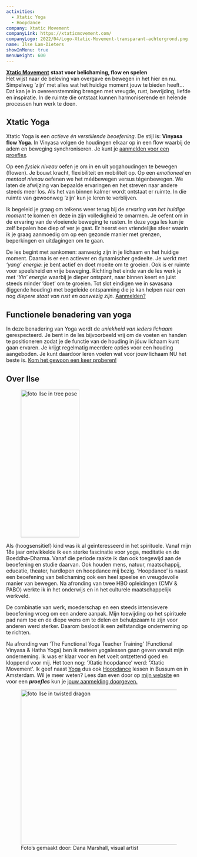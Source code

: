 ```yaml
---
activities:
  - Xtatic Yoga
  - Hoopdance
company: Xtatic Movement
companyLink: https://xtaticmovement.com/
companyLogo: 2022/04/Logo-Xtatic-Movement-transparant-achtergrond.png
name: Ilse Lam-Dieters
showInMenu: true
menuWeight: 600
---
```


[**Xtatic Movement**](https://www.xtaticmovement.com/) **staat voor belichaming, flow en spelen**  
Het wijst naar de beleving van overgave en bewegen in het hier en nu. Simpelweg ‘zijn’ met alles wat het huidige moment jouw te bieden heeft… Dat kan je in overeenstemming brengen met vreugde, rust, bevrijding, liefde en inspiratie. In de ruimte die ontstaat kunnen harmoniserende en helende processen hun werk te doen.

## Xtatic Yoga

Xtatic Yoga is een _actieve én verstillende beoefening_. De stijl is: **Vinyasa flow Yoga**. In Vinyasa volgen de houdingen elkaar op in een flow waarbij de adem en beweging synchroniseren. Je kunt je [aanmelden voor een proefle](https://xtaticmovement.com/contact/)_[s](https://xtaticmovement.com/contact/)._

Op een _fysiek niveau_ oefen je om in en uit yogahoudingen te bewegen (flowen). Je bouwt kracht, flexibiliteit en mobiliteit op. Op een _emotioneel_ en _mentaal niveau_ oefenen we het méébewegen versus tégenbewegen. We laten de afwijzing van bepaalde ervaringen en het streven naar andere steeds meer los. Als het van binnen kalmer wordt ontstaat er ruimte. In die ruimte van gewoonweg ‘zijn’ kun je leren te verblijven.

Ik begeleid je graag om telkens weer terug bij de _ervaring van het huidige moment_ te komen en deze in zijn volledigheid te omarmen. Je oefent om in de ervaring van de vloeiende beweging te rusten. In deze yoga les kun je zelf bepalen hoe diep of ver je gaat. Er heerst een vriendelijke sfeer waarin ik je graag aanmoedig om op een gezonde manier met grenzen, beperkingen en uitdagingen om te gaan.

De les begint met aankomen: aanwezig zijn in je lichaam en het huidige moment. Daarna is er een actiever en dynamischer gedeelte. Je werkt met _‘yang’ energie_: je bent actief en doet moeite om te groeien. Ook is er ruimte voor speelsheid en vrije beweging. Richting het einde van de les werk je met _‘Yin’ energie_ waarbij je dieper ontspant, naar binnen keert en juist steeds minder ‘doet’ om te groeien. Tot slot eindigen we in savasana (liggende houding) met begeleide ontspanning die je kan helpen naar een nog _diepere staat van rust en aanwezig zijn._ [Aanmelden?](https://xtaticmovement.com/contact/)

## Functionele benadering van yoga

In deze benadering van Yoga wordt de _uniekheid van ieders lichaam_ gerespecteerd. Je bent in de les bijvoorbeeld vrij om de voeten en handen te positioneren zodat je de functie van de houding in jóuw lichaam kunt gaan ervaren. Je krijgt regelmatig meerdere opties voor een houding aangeboden. Je kunt daardoor leren voelen wat voor jouw lichaam NU het beste is. [Kom het gewoon een keer proberen!](https://xtaticmovement.com/contact/)

## Over Ilse

<figure class="alignright is-resized"><img src="https://res.cloudinary.com/piith/image/upload/2022/04/foto-Ilse-in-tree-pose-bijgesneden-voor-Piith-website.jpg" alt="foto Ilse in tree pose" class="wp-image-2960" width="159" height="400"/></figure>

Als (hoogsensitief) kind was ik al geïnteresseerd in het spirituele. Vanaf mijn 18e jaar ontwikkelde ik een sterke fascinatie voor yoga, meditatie en de Boeddha-Dharma. Vanaf die periode raakte ik dan ook toegewijd aan de beoefening en studie daarvan. Ook houden mens, natuur, maatschappij, educatie, theater, hardlopen en hoopdance mij bezig. ‘Hoopdance’ is naast een beoefening van belichaming ook een heel speelse en vreugdevolle manier van bewegen. Na afronding van twee HBO opleidingen (CMV & PABO) werkte ik in het onderwijs en in het culturele maatschappelijk werkveld.

De combinatie van werk, moederschap en een steeds intensievere beoefening vroeg om een andere aanpak. Mijn toewijding op het spirituele pad nam toe en de diepe wens om te delen en behulpzaam te zijn voor anderen werd sterker. Daarom besloot ik een zelfstandige onderneming op te richten.

Na afronding van ‘The Functional Yoga Teacher Training’ (Functional Vinyasa & Hatha Yoga) ben ik meteen yogalessen gaan geven vanuit mijn onderneming. Ik was er klaar voor en het voelt ontzettend goed en kloppend voor mij. Het toen nog: ’Xtatic hoopdance’ werd: ‘Xtatic Movement’. Ik geef naast [Yoga](https://xtaticmovement.com/yoga/) dus ook [Hoopdance](https://xtaticmovement.com/cursussen-2/) lessen in Bussum en in Amsterdam. Wil je meer weten? Lees dan even door op [mijn website](https://www.xtaticmovement.com/) en voor een _**proefles**_ kun je [jouw aanmelding doorgeven.](https://xtaticmovement.com/contact/)

<figure class="wp-block-image is-resized"><img src="https://res.cloudinary.com/piith/image/upload/2022/04/twisted-dragon-7ECDC270-9949-4918-BB19-51E7DC682B91_1_201_a.jpg" alt="foto Ilse in twisted dragon" class="wp-image-2961" width="560" height="420"/><figcaption>Foto’s gemaakt door: Dana Marshall, visual artist</figcaption></figure>
